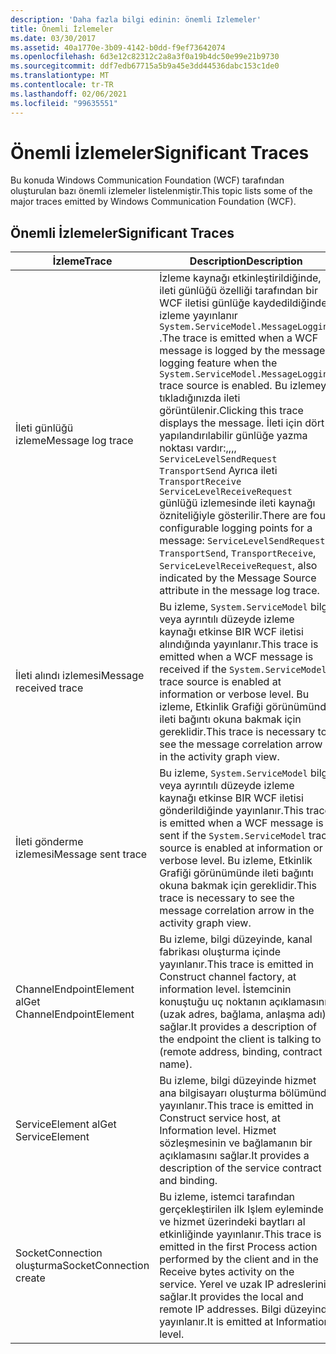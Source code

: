 ```yaml
---
description: 'Daha fazla bilgi edinin: önemli Izlemeler'
title: Önemli İzlemeler
ms.date: 03/30/2017
ms.assetid: 40a1770e-3b09-4142-b0dd-f9ef73642074
ms.openlocfilehash: 6d3e12c82312c2a8a3f0a19b4dc50e99e21b9730
ms.sourcegitcommit: ddf7edb67715a5b9a45e3dd44536dabc153c1de0
ms.translationtype: MT
ms.contentlocale: tr-TR
ms.lasthandoff: 02/06/2021
ms.locfileid: "99635551"
---
```

# <a name="significant-traces"></a><span data-ttu-id="d1e31-103">Önemli İzlemeler</span><span class="sxs-lookup"><span data-stu-id="d1e31-103">Significant Traces</span></span>

<span data-ttu-id="d1e31-104">Bu konuda Windows Communication Foundation (WCF) tarafından oluşturulan bazı önemli izlemeler listelenmiştir.</span><span class="sxs-lookup"><span data-stu-id="d1e31-104">This topic lists some of the major traces emitted by Windows Communication Foundation (WCF).</span></span>  
  
## <a name="significant-traces"></a><span data-ttu-id="d1e31-105">Önemli İzlemeler</span><span class="sxs-lookup"><span data-stu-id="d1e31-105">Significant Traces</span></span>  
  
|<span data-ttu-id="d1e31-106">İzleme</span><span class="sxs-lookup"><span data-stu-id="d1e31-106">Trace</span></span>|<span data-ttu-id="d1e31-107">Description</span><span class="sxs-lookup"><span data-stu-id="d1e31-107">Description</span></span>|  
|-----------|-----------------|  
|<span data-ttu-id="d1e31-108">İleti günlüğü izleme</span><span class="sxs-lookup"><span data-stu-id="d1e31-108">Message log trace</span></span>|<span data-ttu-id="d1e31-109">İzleme kaynağı etkinleştirildiğinde, ileti günlüğü özelliği tarafından bir WCF iletisi günlüğe kaydedildiğinde izleme yayınlanır `System.ServiceModel.MessageLogging` .</span><span class="sxs-lookup"><span data-stu-id="d1e31-109">The trace is emitted when a WCF message is logged by the message logging feature when the `System.ServiceModel.MessageLogging` trace source is enabled.</span></span> <span data-ttu-id="d1e31-110">Bu izlemeye tıkladığınızda ileti görüntülenir.</span><span class="sxs-lookup"><span data-stu-id="d1e31-110">Clicking this trace displays the message.</span></span> <span data-ttu-id="d1e31-111">İleti için dört yapılandırılabilir günlüğe yazma noktası vardır:,,,, `ServiceLevelSendRequest` `TransportSend` Ayrıca ileti `TransportReceive` `ServiceLevelReceiveRequest` günlüğü izlemesinde ileti kaynağı özniteliğiyle gösterilir.</span><span class="sxs-lookup"><span data-stu-id="d1e31-111">There are four configurable logging points for a message: `ServiceLevelSendRequest`, `TransportSend`, `TransportReceive`, `ServiceLevelReceiveRequest`, also indicated by the Message Source attribute in the message log trace.</span></span>|  
|<span data-ttu-id="d1e31-112">İleti alındı izlemesi</span><span class="sxs-lookup"><span data-stu-id="d1e31-112">Message received trace</span></span>|<span data-ttu-id="d1e31-113">Bu izleme, `System.ServiceModel` bilgi veya ayrıntılı düzeyde izleme kaynağı etkinse BIR WCF iletisi alındığında yayınlanır.</span><span class="sxs-lookup"><span data-stu-id="d1e31-113">This trace is emitted when a WCF message is received if the `System.ServiceModel` trace source is enabled at information or verbose level.</span></span> <span data-ttu-id="d1e31-114">Bu izleme, Etkinlik Grafiği görünümünde ileti bağıntı okuna bakmak için gereklidir.</span><span class="sxs-lookup"><span data-stu-id="d1e31-114">This trace is necessary to see the message correlation arrow in the activity graph view.</span></span>|  
|<span data-ttu-id="d1e31-115">İleti gönderme izlemesi</span><span class="sxs-lookup"><span data-stu-id="d1e31-115">Message sent trace</span></span>|<span data-ttu-id="d1e31-116">Bu izleme, `System.ServiceModel` bilgi veya ayrıntılı düzeyde izleme kaynağı etkinse BIR WCF iletisi gönderildiğinde yayınlanır.</span><span class="sxs-lookup"><span data-stu-id="d1e31-116">This trace is emitted when a WCF message is sent if the `System.ServiceModel` trace source is enabled at information or verbose level.</span></span> <span data-ttu-id="d1e31-117">Bu izleme, Etkinlik Grafiği görünümünde ileti bağıntı okuna bakmak için gereklidir.</span><span class="sxs-lookup"><span data-stu-id="d1e31-117">This trace is necessary to see the message correlation arrow in the activity graph view.</span></span>|  
|<span data-ttu-id="d1e31-118">ChannelEndpointElement al</span><span class="sxs-lookup"><span data-stu-id="d1e31-118">Get ChannelEndpointElement</span></span>|<span data-ttu-id="d1e31-119">Bu izleme, bilgi düzeyinde, kanal fabrikası oluşturma içinde yayınlanır.</span><span class="sxs-lookup"><span data-stu-id="d1e31-119">This trace is emitted in Construct channel factory, at information level.</span></span> <span data-ttu-id="d1e31-120">İstemcinin konuştuğu uç noktanın açıklamasını (uzak adres, bağlama, anlaşma adı) sağlar.</span><span class="sxs-lookup"><span data-stu-id="d1e31-120">It provides a description of the endpoint the client is talking to (remote address, binding, contract name).</span></span>|  
|<span data-ttu-id="d1e31-121">ServiceElement al</span><span class="sxs-lookup"><span data-stu-id="d1e31-121">Get ServiceElement</span></span>|<span data-ttu-id="d1e31-122">Bu izleme, bilgi düzeyinde hizmet ana bilgisayarı oluşturma bölümünde yayınlanır.</span><span class="sxs-lookup"><span data-stu-id="d1e31-122">This trace is emitted in Construct service host, at Information level.</span></span> <span data-ttu-id="d1e31-123">Hizmet sözleşmesinin ve bağlamanın bir açıklamasını sağlar.</span><span class="sxs-lookup"><span data-stu-id="d1e31-123">It provides a description of the service contract and binding.</span></span>|  
|<span data-ttu-id="d1e31-124">SocketConnection oluşturma</span><span class="sxs-lookup"><span data-stu-id="d1e31-124">SocketConnection create</span></span>|<span data-ttu-id="d1e31-125">Bu izleme, istemci tarafından gerçekleştirilen ilk Işlem eyleminde ve hizmet üzerindeki baytları al etkinliğinde yayınlanır.</span><span class="sxs-lookup"><span data-stu-id="d1e31-125">This trace is emitted in the first Process action performed by the client and in the Receive bytes activity on the service.</span></span> <span data-ttu-id="d1e31-126">Yerel ve uzak IP adreslerini sağlar.</span><span class="sxs-lookup"><span data-stu-id="d1e31-126">It provides the local and remote IP addresses.</span></span> <span data-ttu-id="d1e31-127">Bilgi düzeyinde yayınlanır.</span><span class="sxs-lookup"><span data-stu-id="d1e31-127">It is emitted at Information level.</span></span>|
